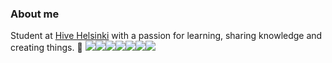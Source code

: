 ### About me
Student at [Hive Helsinki](https://www.hive.fi/en/) with a passion for learning, sharing knowledge and creating things. 🌱
<img src='https://img.shields.io/badge/-C/C++-blue?logo=c&style=for-the-badge'/><img src='https://img.shields.io/badge/-Rust-red?logo=rust&style=for-the-badge'/><img src='https://img.shields.io/badge/-Python-gold?logo=python&style=for-the-badge'/><img src='https://img.shields.io/badge/-Java-steelblue?logo=java&style=for-the-badge'/><img src='https://img.shields.io/badge/-Git-whitesmoke?logo=git&style=for-the-badge'/><img src='https://img.shields.io/badge/-Vim-mediumpurple?logo=vim&style=for-the-badge'/><img src='https://img.shields.io/badge/-Bash-dimgray?logo=gnubash&style=for-the-badge'/>
